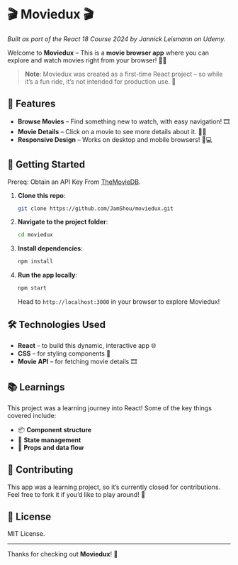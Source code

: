 # 🎬 Moviedux 🎬

*Built as part of the React 18 Course 2024 by Jannick Leismann on Udemy.*

Welcome to **Moviedux** – This is a **movie browser app** where you can explore and watch movies right from your browser! 🎥🍿

> **Note**: Moviedux was created as a first-time React project – so while it’s a fun ride, it’s not intended for production use. 🚧

## 🌟 Features

- **Browse Movies** – Find something new to watch, with easy navigation! 🎞️
- **Movie Details** – Click on a movie to see more details about it. 🕵️‍♀️
- **Responsive Design** – Works on desktop and mobile browsers! 📱💻

## 🚀 Getting Started

Prereq: Obtain an API Key From [TheMovieDB](https://www.themoviedb.org/settings/api).

1. **Clone this repo**:
    ```bash
    git clone https://github.com/JamShou/moviedux.git
    ```

2. **Navigate to the project folder**:
    ```bash
    cd moviedux
    ```

3. **Install dependencies**:
    ```bash
    npm install
    ```

4. **Run the app locally**:
    ```bash
    npm start
    ```
   Head to `http://localhost:3000` in your browser to explore Moviedux!

## 🛠️ Technologies Used

- **React** – to build this dynamic, interactive app 🌐
- **CSS** – for styling components 🎨
- **Movie API** – for fetching movie details 🎞️

## 📚 Learnings

This project was a learning journey into React! Some of the key things covered include:

- 📦 **Component structure**
- 🔄 **State management**
- 🎢 **Props and data flow**

## 🌈 Contributing

This app was a learning project, so it’s currently closed for contributions. Feel free to fork it if you’d like to play around! 🎈

## 📜 License

MIT License. 

---

Thanks for checking out **Moviedux**! 🙌
